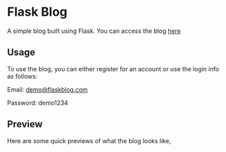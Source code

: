 # Flask Blog
A simple blog built using Flask. You can access the blog [here](the-flask-blog.herokuapp.com)

## Usage
To use the blog, you can either register for an account or use the login info as follows:

Email: demo@flaskblog.com

Password: demo1234

## Preview
Here are some quick previews of what the blog looks like,
